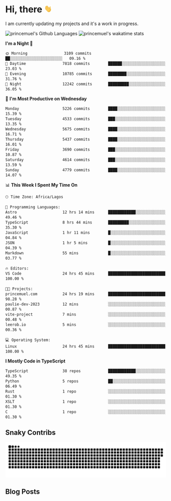 # Hi, there <img src='/assets/wave.gif' alt='Just saying hello' width='24' height='24' />

<!--
**princemuel/princemuel** is a ✨ _special_ ✨ repository because its `README.md` (this file) appears on your GitHub profile.

Here are some ideas to get you started:

- 🔭 I’m currently working on ...
- 🌱 I’m currently learning ...
- 👯 I’m looking to collaborate on ...
- 🤔 I’m looking for help with ...
- 💬 Ask me about ...
- 📫 How to reach me: ...
- 😄 Pronouns: ...
- ⚡ Fun fact: ...
-->

I am currently updating my projects and it's a work in progress.

![princemuel's Github Languages](https://github-readme-stats.vercel.app/api/top-langs/?username=princemuel&text_color=586069&layout=compact&hide_border=true&title_color=0366d6&count_private=true&include_all_commits=true&theme=tokyonight&show_icons=true)
![princemuel's wakatime stats](https://github-readme-stats.vercel.app/api/wakatime?username=princemuel&text_color=586069&layout=compact&hide_border=true&title_color=0366d6&count_private=true&include_all_commits=true&theme=tokyonight&show_icons=true)

<!--START_SECTION:waka-->
**I'm a Night 🦉** 

```text
🌞 Morning                3109 commits        ██░░░░░░░░░░░░░░░░░░░░░░░   09.16 % 
🌆 Daytime                7818 commits        ██████░░░░░░░░░░░░░░░░░░░   23.03 % 
🌃 Evening                10785 commits       ████████░░░░░░░░░░░░░░░░░   31.76 % 
🌙 Night                  12242 commits       █████████░░░░░░░░░░░░░░░░   36.05 % 
```
📅 **I'm Most Productive on Wednesday** 

```text
Monday                   5226 commits        ████░░░░░░░░░░░░░░░░░░░░░   15.39 % 
Tuesday                  4533 commits        ███░░░░░░░░░░░░░░░░░░░░░░   13.35 % 
Wednesday                5675 commits        ████░░░░░░░░░░░░░░░░░░░░░   16.71 % 
Thursday                 5437 commits        ████░░░░░░░░░░░░░░░░░░░░░   16.01 % 
Friday                   3690 commits        ███░░░░░░░░░░░░░░░░░░░░░░   10.87 % 
Saturday                 4614 commits        ███░░░░░░░░░░░░░░░░░░░░░░   13.59 % 
Sunday                   4779 commits        ████░░░░░░░░░░░░░░░░░░░░░   14.07 % 
```


📊 **This Week I Spent My Time On** 

```text
🕑︎ Time Zone: Africa/Lagos

💬 Programming Languages: 
Astro                    12 hrs 14 mins      ████████████░░░░░░░░░░░░░   49.46 % 
TypeScript               8 hrs 44 mins       █████████░░░░░░░░░░░░░░░░   35.30 % 
JavaScript               1 hr 11 mins        █░░░░░░░░░░░░░░░░░░░░░░░░   04.84 % 
JSON                     1 hr 5 mins         █░░░░░░░░░░░░░░░░░░░░░░░░   04.39 % 
Markdown                 55 mins             █░░░░░░░░░░░░░░░░░░░░░░░░   03.77 % 

🔥 Editors: 
VS Code                  24 hrs 45 mins      █████████████████████████   100.00 % 

🐱‍💻 Projects: 
princemuel.com           24 hrs 19 mins      █████████████████████████   98.28 % 
paulie-dev-2023          12 mins             ░░░░░░░░░░░░░░░░░░░░░░░░░   00.87 % 
vite-project             7 mins              ░░░░░░░░░░░░░░░░░░░░░░░░░   00.48 % 
leerob.io                5 mins              ░░░░░░░░░░░░░░░░░░░░░░░░░   00.36 % 

💻 Operating System: 
Linux                    24 hrs 45 mins      █████████████████████████   100.00 % 
```

**I Mostly Code in TypeScript** 

```text
TypeScript               38 repos            ████████████░░░░░░░░░░░░░   49.35 % 
Python                   5 repos             ██░░░░░░░░░░░░░░░░░░░░░░░   06.49 % 
Rust                     1 repo              ░░░░░░░░░░░░░░░░░░░░░░░░░   01.30 % 
XSLT                     1 repo              ░░░░░░░░░░░░░░░░░░░░░░░░░   01.30 % 
C                        1 repo              ░░░░░░░░░░░░░░░░░░░░░░░░░   01.30 % 
```




<!--END_SECTION:waka-->

## Snaky Contribs

<img src='/assets/github-snake-dark.svg' alt='Snaky Contributions' />

## Blog Posts

<!-- BLOG-POST-LIST:START -->
<!-- BLOG-POST-LIST:END -->
